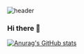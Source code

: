 ![header](https://capsule-render.vercel.app/api?height=400&text=Welcome!&desc=Syndaehyun's%20Github%20Profile)

### Hi there 👋

<!--
**Daehyun-Syn/Daehyun-Syn** is a ✨ _special_ ✨ repository because its `README.md` (this file) appears on your GitHub profile.

Here are some ideas to get you started:

- 🔭 I’m currently working on ...
- 🌱 I’m currently learning ...
- 👯 I’m looking to collaborate on ...
- 🤔 I’m looking for help with ...
- 💬 Ask me about ...
- 📫 How to reach me: ...
- 😄 Pronouns: ...
- ⚡ Fun fact: ...
-->
[![Anurag's GitHub stats](https://github-readme-stats.vercel.app/api?username=Daehyun-Syn)](https://github.com/Daehyun-Syn/github-readme-stats)
